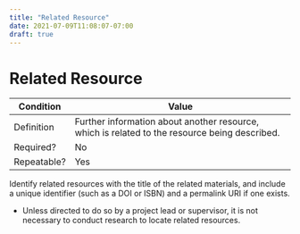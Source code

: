 ```yaml
---
title: "Related Resource"
date: 2021-07-09T11:08:07-07:00
draft: true
---
```


# Related Resource

| Condition  | Value |
|-------------|---------------------------|
| Definition  |  Further information about another resource, which is related to the resource being described. |
| Required?   | No                        |
| Repeatable? | Yes                        |

Identify related resources with the title of the related materials, and include a unique identifier (such as a DOI or ISBN) and a permalink URI if one exists.

- Unless directed to do so by a project lead or supervisor, it is not necessary to conduct research to locate related resources.
